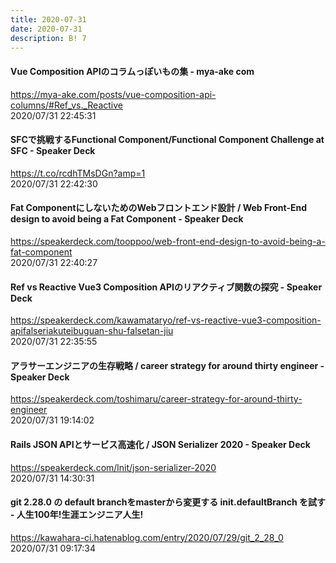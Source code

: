 ```yaml
---
title: 2020-07-31
date: 2020-07-31
description: B! 7
---
```


#### Vue Composition APIのコラムっぽいもの集 - mya-ake com
https://mya-ake.com/posts/vue-composition-api-columns/#Ref_vs._Reactive<br>
2020/07/31 22:45:31<br>


#### SFCで挑戦するFunctional Component/Functional Component Challenge at SFC - Speaker Deck
https://t.co/rcdhTMsDGn?amp=1<br>
2020/07/31 22:42:30<br>


#### Fat ComponentにしないためのWebフロントエンド設計 / Web Front-End design to avoid being a Fat Component - Speaker Deck
https://speakerdeck.com/tooppoo/web-front-end-design-to-avoid-being-a-fat-component<br>
2020/07/31 22:40:27<br>


#### Ref vs Reactive Vue3 Composition APIのリアクティブ関数の探究 - Speaker Deck
https://speakerdeck.com/kawamataryo/ref-vs-reactive-vue3-composition-apifalseriakuteibuguan-shu-falsetan-jiu<br>
2020/07/31 22:35:55<br>


#### アラサーエンジニアの生存戦略 / career strategy for around thirty engineer - Speaker Deck
https://speakerdeck.com/toshimaru/career-strategy-for-around-thirty-engineer<br>
2020/07/31 19:14:02<br>


#### Rails JSON APIとサービス高速化 / JSON Serializer 2020 - Speaker Deck
https://speakerdeck.com/lnit/json-serializer-2020<br>
2020/07/31 14:30:31<br>


#### git 2.28.0 の default branchをmasterから変更する init.defaultBranch を試す - 人生100年!生涯エンジニア人生!
https://kawahara-ci.hatenablog.com/entry/2020/07/29/git_2_28_0<br>
2020/07/31 09:17:34<br>


